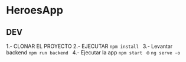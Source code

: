 # HeroesApp

## DEV 
1.- CLONAR EL PROYECTO
2.- EJECUTAR ```npm install ```
3.- Levantar backend ```npm run backend ```
4.- Ejecutar la app ```npm start ``` o ```ng serve -o ```
